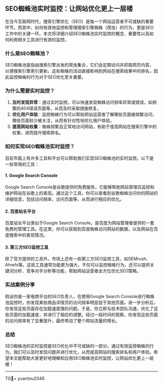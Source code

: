 ## SEO蜘蛛池实时监控：让网站优化更上一层楼

在当今互联网时代，搜索引擎优化（SEO）是每一个网站运营者不可或缺的重要环节。而其中，如何有效地监控和管理搜索引擎蜘蛛（爬虫）的行为，更是SEO工作中的关键一环。本文将详细介绍SEO蜘蛛池实时监控的概念、重要性以及如何利用相关工具进行有效的监控。

### 什么是SEO蜘蛛池？

SEO蜘蛛池是指由搜索引擎派发的爬虫集合，它们会定期访问并抓取网页内容，以便搜索引擎索引更新。这些蜘蛛的活动直接影响到网站在搜索结果中的排名，因此监控蜘蛛的行为对于SEO优化至关重要。

### 为什么需要实时监控？

1. **及时发现异常**：通过实时监控，可以快速发现蜘蛛访问频率异常或错误，如频繁的404错误页面等，从而及时采取措施修复。
2. **优化用户体验**：监控蜘蛛行为可以帮助网站运营者了解哪些页面被频繁访问，哪些页面较少被关注，从而有针对性地优化用户体验。
3. **提高网站权重**：蜘蛛频繁且正常地访问网站，有助于提高网站在搜索引擎中的权重，进而提升搜索排名。

### 如何实现SEO蜘蛛池实时监控？

目前市面上有许多工具和平台可以帮助我们实现SEO蜘蛛池的实时监控。以下是一些常用的工具：

#### 1. Google Search Console

Google Search Console是谷歌提供的免费服务，它能够帮助网站管理员监控和维护网站在谷歌上的表现。通过这个工具，你可以查看到谷歌蜘蛛访问你的网站的详细信息，包括访问频率、访问页面等，从而进行相应的优化。

#### 2. 百度站长平台

百度站长平台类似于Google Search Console，是百度为网站管理者提供的一套免费的管理工具。在这里，你可以获取到百度蜘蛛访问网站的数据，以及网站在百度搜索中的表现情况。

#### 3. 第三方SEO监控工具

除了官方提供的工具外，市场上还有一些第三方SEO监控工具，如SEMrush、Ahrefs等。这些工具通常功能更为强大，不仅可以监控蜘蛛行为，还可以提供关键词分析、竞争对手分析等功能，帮助网站运营者全方位优化SEO策略。

### 实战案例分享

假设你是一家电商平台的SEO负责人，在使用Google Search Console进行蜘蛛池监控时，你发现某些商品详情页的访问频率明显低于其他页面。进一步分析后，你发现这些页面存在加载速度慢的问题。于是，你立即与技术团队沟通，优化了这些页面的加载速度，并进行了相应的调整。经过一段时间的观察，你发现这些页面的访问频率有了显著提升，最终带动了整个网站流量的增长。

### 总结

SEO蜘蛛池的实时监控是SEO优化中不可或缺的一部分。通过有效监控蜘蛛的行为，我们可以及时发现问题并进行优化，从而提高网站的搜索排名和用户体验。希望本文能帮助大家更好地理解和应用SEO蜘蛛池实时监控，让网站优化更上一层楼！

---

TG💪+ yuantou2048